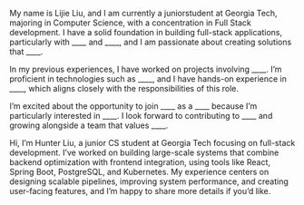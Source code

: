 My name is Lijie Liu, and I am currently a juniorstudent at Georgia Tech, majoring in Computer Science, with a concentration in Full Stack development. I have a solid foundation in building full-stack applications, particularly with ____ and ____, and I am passionate about creating solutions that ____.

In my previous experiences, I have worked on projects involving ____. I’m proficient in technologies such as ____, and I have hands-on experience in ____, which aligns closely with the responsibilities of this role.

I’m excited about the opportunity to join ____ as a ____ because I’m particularly interested in ____. I look forward to contributing to ____ and growing alongside a team that values ____.



Hi, I’m Hunter Liu, a junior CS student at Georgia Tech focusing on full-stack development. I’ve worked on building large-scale systems that combine backend optimization with frontend integration, using tools like React, Spring Boot, PostgreSQL, and Kubernetes. My experience centers on designing scalable pipelines, improving system performance, and creating user-facing features, and I’m happy to share more details if you’d like.
